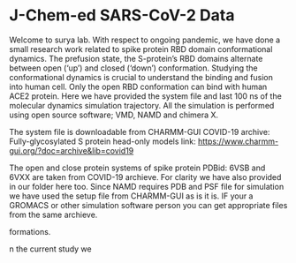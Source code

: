 # J-Chem-ed SARS-CoV-2 Data
Welcome to surya lab. With respect to ongoing pandemic, we have done a small research work related to spike protein RBD domain conformational dynamics. The prefusion state, the S-protein’s RBD domains alternate between open (‘up’) and closed (‘down’) conformation. Studying the conformational dynamics is crucial to understand the binding and fusion into human cell. Only the open RBD conformation can bind with human ACE2 protein. Here we have provided the system file and last 100 ns of the molecular dynamics simulation trajectory. All the simulation is performed using open source software; VMD, NAMD and chimera X. 

The system file is downloadable from CHARMM-GUI COVID-19 archive: Fully-glycosylated S protein head-only models
link: https://www.charmm-gui.org/?doc=archive&lib=covid19

The open and close protein systems of spike protein PDBid: 6VSB and 6VXX are taken from COVID-19 archieve. For clarity we have also provided in our folder here too. Since NAMD requires PDB and PSF file for simulation we have used the setup file from CHARMM-GUI as is it is. IF your a GROMACS or other simulation software person you can get appropriate files from the same archieve.  


formations. 

n the current study we 
